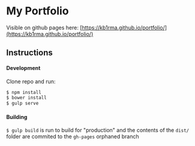 # My Portfolio

Visible on github pages here: [https://kb1rma.github.io/portfolio/](https://kb1rma.github.io/portfolio/) 


## Instructions

#### Development

Clone repo and run:

```bash
$ npm install
$ bower install
$ gulp serve
```

#### Building

`$ gulp build` is run to build for "production" and the contents of the `dist/` folder are commited to the `gh-pages` orphaned branch

